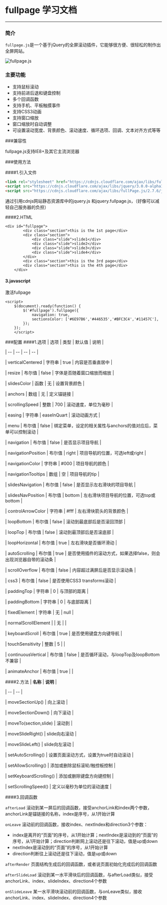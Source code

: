 # fullpage 学习文档

---
### 简介
`fullpage.js`是一个基于jQuery的全屏滚动插件，它能够很方便、很轻松的制作出全屏网站。

![fullpage.js](http://www.uedsc.com/wp-content/uploads/2014/06/77.png)

### 主要功能

- 支持鼠标滚动
- 支持前进后退和键盘控制
- 多个回调函数
- 支持手机、平板触摸事件
- 支持CSS3动画
- 支持窗口缩放
- 窗口缩放时自动调整
- 可设置滚动宽度、背景颜色、滚动速度、循环选项、回调、文本对齐方式等等

###兼容性

fullpage.js支持IE8+及其它主流浏览器

###使用方法

####1.引入文件

```html
<link rel="stylesheet" href="https://cdnjs.cloudflare.com/ajax/libs/fullPage.js/2.7.6/jquery.fullPage.css">
<script src="https://cdnjs.cloudflare.com/ajax/libs/jquery/3.0.0-alpha1/jquery.js"></script>
<script src="https://cdnjs.cloudflare.com/ajax/libs/fullPage.js/2.7.6/jquery.fullPage.js"></script>
```
通过引用cdnjs网站静态资源库中的jquery.js 和jquery.fullpage.js，（好像可以减轻自己服务器的负担）

####2.HTML
```
<div id="fullpage">
		<div class="section">this is the 1st page</div>
		<div class="section">
			<div class="slide">slide1</div>
			<div class="slide">slide2</div>
			<div class="slide">slide3</div>
			<div class="slide">slide4</div>
		</div>
		<div class="section">this is the 3rd page</div>
		<div class="section">this is the 4th page</div>
	</div>
```
#### 3.javascript
激活fullpage
```
<script>
	$(document).ready(function() {
		$('#fullpage').fullpage({
			navigation: true,
			sectionsColor: ['#6E97B6','#446535','#BFC3C4','#11457C'],
		});
	});
	</script>
```

###配置
####1.选项
| 选项 | 类型 | 默认值 | 说明 |

| -- | -- | -- | -- |

| verticalCentered | 字符串 | true | 内容是否垂直居中 |

| resize | 布尔值 | false | 字体是否随着窗口缩放而缩放 |

| slidesColor | 函数 | 无 | 设置背景颜色 |

| anchors | 数组 | 无 | 定义锚链接 |

| scrollingSpeed | 整数 | 700 | 滚动速度，单位为毫秒 |

| easing | 字符串 | easeInQuart | 滚动动画方式 |

| menu | 布尔值 | false | 绑定菜单，设定的相关属性与anchors的值对应后，菜单可以控制滚动 |

| navigation | 布尔值 | false | 是否显示项目导航 |

| navigationPosition | 布尔值 | right | 项目导航的位置，可选left或right |

| navigationColor | 字符串 | #000 | 项目导航的颜色 |

| navigationTooltips | 数组 | 空 | 项目导航的tip |

| slidesNavigation | 布尔值 | false | 是否显示左右滑块的项目导航 |

| slidesNavPosition | 布尔值 | bottom | 左右滑块项目导航的位置，可选top或bottom |

| controlArrowColor | 字符串 | #fff | 左右滑块箭头的背景颜色 |

| loopBottom | 布尔值 | false | 滚动到最底部后是否滚回顶部 |

| loopTop | 布尔值 | false | 滚动到最顶部后是否滚底部 |

| loopHorizontal | 布尔值 | true | 左右滑块是否循环滑动 |

| autoScrolling | 布尔值 | true | 是否使用插件的滚动方式，如果选择false，则会出现浏览器自带的滚动条 |

| scrollOverflow | 布尔值 | false | 内容超过满屏后是否显示滚动条 |

| css3 | 布尔值 | false | 是否使用CSS3 transforms滚动 |

| paddingTop | 字符串 | 0 | 与顶部的距离 |

| paddingBottom | 字符串 | 0 | 与底部距离 |

| fixedElement | 字符串 | 无 | null |

| normalScrollElement | | 无 | |

| keyboardScroll | 布尔值 | true | 是否使用键盘方向键导航 |

| touchSensitivity | 整数 | 5 | |

| continuousVertical | 布尔值 | false | 是否循环滚动，与loopTop及loopBottom不兼容 |

| animateAnchor | 布尔值 | true | |

####2.方法
| **名称** | **说明** |

| -- | -- |

| moveSectionUp() | 向上滚动 |

| moveSectionDown() | 向下滚动 |

| moveTo(section,slide) | 滚动到 |

| moveSlideRight() | slide向右滚动 |

| moveSlideLeft() | slide向左滚动 |

| setAutoScrolling() | 设置页面滚动方式，设置为true时自动滚动 |

| setAllowScrolling() | 添加或删除鼠标滚轮/触控板控制 |

| setKeyboardScrolling() | 添加或删除键盘方向键控制 |

| setScrollingSpeed() | 定义以毫秒为单位的滚动速度 |

####3.回调函数

`afterLoad`
滚动到某一屏后的回调函数，接受anchorLink和index两个参数，anchorLink是锚链接的名称，index是序号，从1开始计算

`onLeave`
滚动前的回调函数，接收index、nextIndex和direction3个参数：

 - index是离开的“页面”的序号，从1开始计算；nextIndex是滚动到的“页面”的序号，从1开始计算；direction判断网上滚动还是往下滚动，值是up或down
 - nextIndex是滚动到的“页面”的序号，从1开始计算
 - direction判断往上滚动还是往下滚动，值是up或down
 
`afterRender`
页面结构生成后的回调函数，或者说页面初始化完成后的回调函数

`afterSlideLoad`
滚动到某一水平滑块后的回调函数，与afterLoad类似，接受anchorLink、index、slideIndex、direction4个参数

`onSlideLeave`
某一水平滑块滚动前的回调函数，与onLeave类似，接收anchorLink、index、slideIndex、direction4个参数
